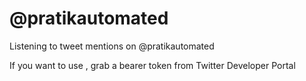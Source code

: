 # @pratikautomated
Listening to tweet mentions on @pratikautomated

If you want to use , grab a bearer token from Twitter Developer Portal
